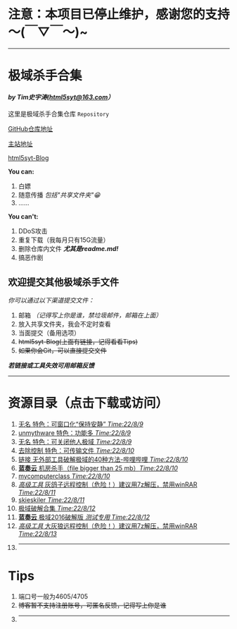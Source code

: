# 注意：本项目已停止维护，感谢您的支持～(￣▽￣～)~

---
# 极域杀手合集 
#### *by Tim史宇涛(html5syt@163.com）*
这里是极域杀手合集仓库 `Repository` 

[GitHub仓库地址](https://github.com/html5syt/kill-mythware)

[主站地址](https://html5syt.github.io)

[html5syt-Blog](http://html5syt.tk)

**You can:**

  1. 白嫖
  2. 随意传播 *包括"共享文件夹"😁*
  3. ......

**You can't:**

  1. DDoS攻击
  2. 重复下载（我每月只有15G流量）
  3. 删除仓库内文件 ***尤其是readme.md!***
  4. 搞恶作剧

## 欢迎提交其他极域杀手文件
*你可以通过以下渠道提交文件：*
  1. 邮箱 *（记得写上你是谁，禁垃圾邮件，邮箱在上面）*
  2. 放入共享文件夹，我会不定时查看
  3. 当面提交（备用选项）
  4. ~~html5syt-Blog(上面有链接，记得看看Tips)~~
  5. ~~如果你会Git，可以直接提交文件~~

***若链接或工具失效可用邮箱反馈***
- - -

# 资源目录（点击下载或访问）
  1. [无名 特色：可窗口化“保持安静” *Time:22/8/9*](https://html5syt.github.io/kill-mythware/22-8-9可窗口化安静.zip)
  2. [unmythware 特色：功能多 *Time:22/8/9*](https://html5syt.github.io/kill-mythware/22-8-9功能多unmythware.zip)
  3. [无名 特色：可关闭他人极域 *Time:22/8/9*](https://html5syt.github.io/kill-mythware/22-8-9-可关闭他人极域.exe)
  4. [去除控制 特色：可传输文件 *Time:22/8/10*](https://html5syt.github.io/kill-mythware/22-8-10可传输文件-去除控制.zip)
  5. [链接 无外部工具破解极域的40种方法-哔哩哔哩 *Time:22/8/10*](https://www.bilibili.com/video/BV1vS4y177xn)
  6. [**蓝奏云** 机房杀手（file bigger than 25 mb）*Time:22/8/10*](https://html5syt.lanzout.com/iiEhF09g34gj)
  7. [mycomputerclass *Time:22/8/10*](https://html5syt.github.io/kill-mythware/22-8-10mycomputerclass.exe)
  8. [*高级工具* 灰鸽子远程控制（危险！）建议用7z解压，禁用winRAR *Time:22/8/11*](https://html5syt.github.io/kill-mythware/22-8-11高级工具灰鸽子（危！）密码163.com.zip)
  9. [skieskiler *Time:22/8/11*](https://html5syt.github.io/kill-mythware/22-8-11skieskiler.zip)
  10. [极域破解合集 *Time:22/8/12*](https://html5syt.github.io/kill-mythware/22-8-12极域破解合集.exe)
  11. [**蓝奏云** 极域2016破解版 *测试专用* *Time:22/8/12*](https://html5syt.lanzout.com/iklTD09fzvab)
  12. [*高级工具* 大灰狼远程控制（危险！）建议用7z解压，禁用winRAR *Time:22/8/13*](https://html5syt.github.io/kill-mythware/22-8-13大灰狼远程控制密码html5syt@163.com.7z)
  13. ---

# Tips
  1. 端口号一般为4605/4705
  2. ~~博客暂不支持注册账号，可匿名反馈，记得写上你是谁~~
  3. ---
